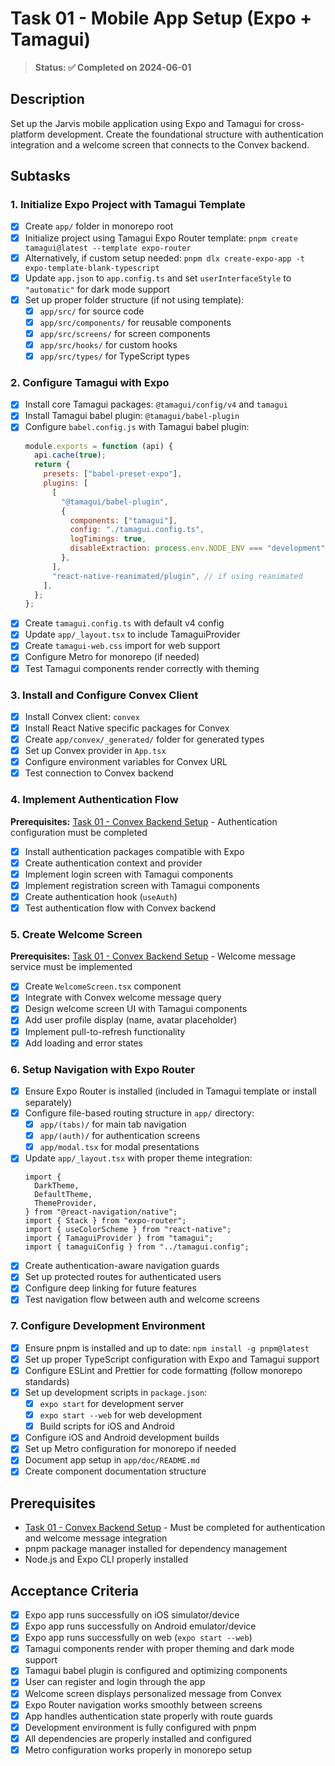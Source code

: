 # Task 01 - Mobile App Setup (Expo + Tamagui)

> **Status: ✅ Completed on 2024-06-01**

## Description

Set up the Jarvis mobile application using Expo and Tamagui for cross-platform development. Create the foundational structure with authentication integration and a welcome screen that connects to the Convex backend.

## Subtasks

### 1. Initialize Expo Project with Tamagui Template

- [x] Create `app/` folder in monorepo root
- [x] Initialize project using Tamagui Expo Router template: `pnpm create tamagui@latest --template expo-router`
- [x] Alternatively, if custom setup needed: `pnpm dlx create-expo-app -t expo-template-blank-typescript`
- [x] Update `app.json` to `app.config.ts` and set `userInterfaceStyle` to `"automatic"` for dark mode support
- [x] Set up proper folder structure (if not using template):
  - [x] `app/src/` for source code
  - [x] `app/src/components/` for reusable components
  - [x] `app/src/screens/` for screen components
  - [x] `app/src/hooks/` for custom hooks
  - [x] `app/src/types/` for TypeScript types

### 2. Configure Tamagui with Expo

- [x] Install core Tamagui packages: `@tamagui/config/v4` and `tamagui`
- [x] Install Tamagui babel plugin: `@tamagui/babel-plugin`
- [x] Configure `babel.config.js` with Tamagui babel plugin:
  ```js
  module.exports = function (api) {
    api.cache(true);
    return {
      presets: ["babel-preset-expo"],
      plugins: [
        [
          "@tamagui/babel-plugin",
          {
            components: ["tamagui"],
            config: "./tamagui.config.ts",
            logTimings: true,
            disableExtraction: process.env.NODE_ENV === "development",
          },
        ],
        "react-native-reanimated/plugin", // if using reanimated
      ],
    };
  };
  ```
- [x] Create `tamagui.config.ts` with default v4 config
- [x] Update `app/_layout.tsx` to include TamaguiProvider
- [x] Create `tamagui-web.css` import for web support
- [x] Configure Metro for monorepo (if needed)
- [x] Test Tamagui components render correctly with theming

### 3. Install and Configure Convex Client

- [x] Install Convex client: `convex`
- [x] Install React Native specific packages for Convex
- [x] Create `app/convex/_generated/` folder for generated types
- [x] Set up Convex provider in `App.tsx`
- [x] Configure environment variables for Convex URL
- [x] Test connection to Convex backend

### 4. Implement Authentication Flow

**Prerequisites:** [Task 01 - Convex Backend Setup](../../convex/doc/task/01-convex-setup.md) - Authentication configuration must be completed

- [x] Install authentication packages compatible with Expo
- [x] Create authentication context and provider
- [x] Implement login screen with Tamagui components
- [x] Implement registration screen with Tamagui components
- [x] Create authentication hook (`useAuth`)
- [x] Test authentication flow with Convex backend

### 5. Create Welcome Screen

**Prerequisites:** [Task 01 - Convex Backend Setup](../../convex/doc/task/01-convex-setup.md) - Welcome message service must be implemented

- [x] Create `WelcomeScreen.tsx` component
- [x] Integrate with Convex welcome message query
- [x] Design welcome screen UI with Tamagui components
- [x] Add user profile display (name, avatar placeholder)
- [x] Implement pull-to-refresh functionality
- [x] Add loading and error states

### 6. Setup Navigation with Expo Router

- [x] Ensure Expo Router is installed (included in Tamagui template or install separately)
- [x] Configure file-based routing structure in `app/` directory:
  - [x] `app/(tabs)/` for main tab navigation
  - [x] `app/(auth)/` for authentication screens
  - [x] `app/modal.tsx` for modal presentations
- [x] Update `app/_layout.tsx` with proper theme integration:
  ```tsx
  import {
    DarkTheme,
    DefaultTheme,
    ThemeProvider,
  } from "@react-navigation/native";
  import { Stack } from "expo-router";
  import { useColorScheme } from "react-native";
  import { TamaguiProvider } from "tamagui";
  import { tamaguiConfig } from "../tamagui.config";
  ```
- [x] Create authentication-aware navigation guards
- [x] Set up protected routes for authenticated users
- [x] Configure deep linking for future features
- [x] Test navigation flow between auth and welcome screens

### 7. Configure Development Environment

- [x] Ensure pnpm is installed and up to date: `npm install -g pnpm@latest`
- [x] Set up proper TypeScript configuration with Expo and Tamagui support
- [x] Configure ESLint and Prettier for code formatting (follow monorepo standards)
- [x] Set up development scripts in `package.json`:
  - [x] `expo start` for development server
  - [x] `expo start --web` for web development
  - [x] Build scripts for iOS and Android
- [x] Configure iOS and Android development builds
- [x] Set up Metro configuration for monorepo if needed
- [x] Document app setup in `app/doc/README.md`
- [x] Create component documentation structure

## Prerequisites

- [Task 01 - Convex Backend Setup](../../convex/doc/task/01-convex-setup.md) - Must be completed for authentication and welcome message integration
- pnpm package manager installed for dependency management
- Node.js and Expo CLI properly installed

## Acceptance Criteria

- [x] Expo app runs successfully on iOS simulator/device
- [x] Expo app runs successfully on Android emulator/device
- [x] Expo app runs successfully on web (`expo start --web`)
- [x] Tamagui components render with proper theming and dark mode support
- [x] Tamagui babel plugin is configured and optimizing components
- [x] User can register and login through the app
- [x] Welcome screen displays personalized message from Convex
- [x] Expo Router navigation works smoothly between screens
- [x] App handles authentication state properly with route guards
- [x] Development environment is fully configured with pnpm
- [x] All dependencies are properly installed and configured
- [x] Metro configuration works properly in monorepo setup
